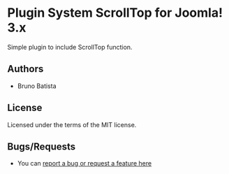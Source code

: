 Plugin System ScrollTop for Joomla! 3.x
=======================================

Simple plugin to include ScrollTop function.

## Authors

* Bruno Batista

## License

Licensed under the terms of the MIT license.

## Bugs/Requests

* You can [report a bug or request a feature here](http://github.com/joomlapro/plg_system_scrolltop/issues)